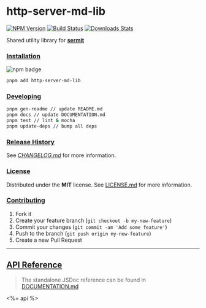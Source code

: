 # http-server-md-lib

[![NPM Version][npm-image]][npm-url]
[![Build Status][travis-image]][travis-url]
[![Downloads Stats][npm-downloads]][npm-url]

Shared utility library for **[sermit](https://github.com/f3rno64/http-server-md)**

### [Installation](#installation)
![npm badge](https://nodei.co/npm/http-server-md-lib.png?downloads=true&downloadRank=true&stars=true)

```bash
pnpm add http-server-md-lib
```

### [Developing](#developing)

```bash
pnpm gen-readme // update README.md
pnpm docs // update DOCUMENTATION.md
pnpm test // lint & mocha
pnpm update-deps // bump all deps
```

### [Release History](#release_history)

See *[CHANGELOG.md](CHANGELOG.md)* for more information.

### [License](#license)

Distributed under the **MIT** license. See [LICENSE.md](LICENSE.md) for more information.

### [Contributing](#contributing)

1. Fork it
2. Create your feature branch (`git checkout -b my-new-feature`)
3. Commit your changes (`git commit -am 'Add some feature'`)
4. Push to the branch (`git push origin my-new-feature`)
5. Create a new Pull Request

---

## [API Reference](#api_reference)

> The standalone JSDoc reference can be found in [DOCUMENTATION.md](DOCUMENTATION.md)

<%= api %>

<!-- Markdown link & img dfn's -->
[npm-image]: https://img.shields.io/npm/v/http-server-md-lib.svg?style=flat-square
[npm-url]: https://npmjs.org/package/http-server-md-lib
[npm-downloads]: https://img.shields.io/npm/dm/http-server-md-lib.svg?style=flat-square
[travis-image]: https://img.shields.io/travis/f3rno64/http-server-md-lib/master.svg?style=flat-square
[travis-url]: https://travis-ci.org/f3rno64/http-server-md-lib

